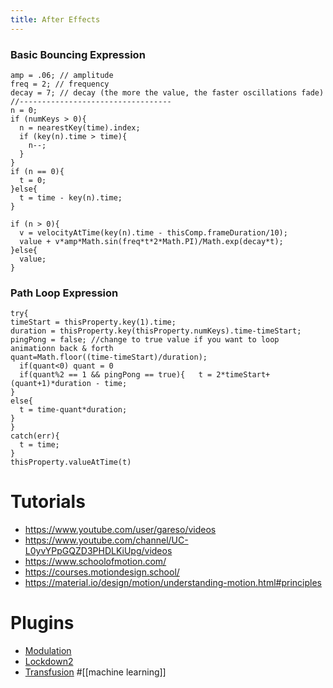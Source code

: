 ```yaml
---
title: After Effects
---
```


### Basic Bouncing Expression
```
amp = .06; // amplitude
freq = 2; // frequency 
decay = 7; // decay (the more the value, the faster oscillations fade)
//----------------------------------
n = 0; 
if (numKeys > 0){ 
  n = nearestKey(time).index; 
  if (key(n).time > time){ 
    n--; 
  } 
}
if (n == 0){ 
  t = 0; 
}else{ 
  t = time - key(n).time; 
} 

if (n > 0){ 
  v = velocityAtTime(key(n).time - thisComp.frameDuration/10); 
  value + v*amp*Math.sin(freq*t*2*Math.PI)/Math.exp(decay*t); 
}else{ 
  value; 
}
```

### Path Loop Expression
```
try{
timeStart = thisProperty.key(1).time;
duration = thisProperty.key(thisProperty.numKeys).time-timeStart;
pingPong = false; //change to true value if you want to loop animationn back & forth 
quant=Math.floor((time-timeStart)/duration);
  if(quant<0) quant = 0
  if(quant%2 == 1 && pingPong == true){   t = 2*timeStart+ (quant+1)*duration - time;
}
else{
  t = time-quant*duration;
}
}
catch(err){
  t = time;
}
thisProperty.valueAtTime(t)
```

# Tutorials
- https://www.youtube.com/user/gareso/videos
- https://www.youtube.com/channel/UC-L0yvYPpGQZD3PHDLKiUpg/videos
- https://www.schoolofmotion.com/
- https://courses.motiondesign.school/
- https://material.io/design/motion/understanding-motion.html#principles


# Plugins
- [Modulation](https://aescripts.com/modulation/)
- [Lockdown2](https://aescripts.com/lockdown/) 
- [Transfusion](https://aescripts.com/transfusion/) #[[machine learning]]